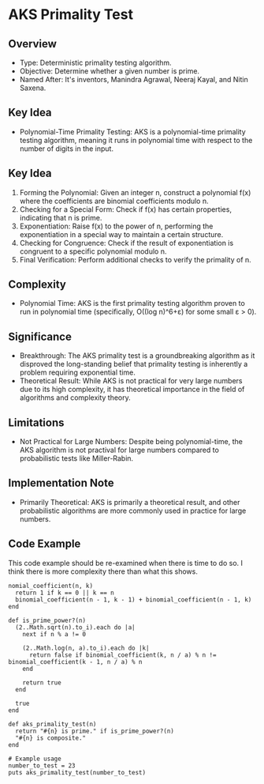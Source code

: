 # AKS Primality Test

## Overview
- Type: Deterministic primality testing algorithm.
- Objective: Determine whether a given number is prime.
- Named After: It's inventors, Manindra Agrawal, Neeraj Kayal, and Nitin Saxena.

## Key Idea
- Polynomial-Time Primality Testing: AKS is a polynomial-time primality testing algorithm,
  meaning it runs in polynomial time with respect to the number of digits in the input.

## Key Idea
1. Forming the Polynomial: Given an integer n, construct a polynomial f(x) where the
   coefficients are binomial coefficients modulo n.
2. Checking for a Special Form: Check if f(x) has certain properties, indicating
   that n is prime.
3. Exponentiation: Raise f(x) to the power of n, performing the exponentiation in a
   special way to maintain a certain structure.
4. Checking for Congruence: Check if the result of exponentiation is congruent to a
   specific polynomial modulo n.
5. Final Verification: Perform additional checks to verify the primality of n.

## Complexity
- Polynomial Time: AKS is the first primality testing algorithm proven to run in polynomial
  time (specifically, O((log n)^6+ε) for some small ε > 0).

## Significance
- Breakthrough: The AKS primality test is a groundbreaking algorithm as it disproved
  the long-standing belief that primality testing is inherently a problem requiring exponential
  time.
- Theoretical Result: While AKS is not practical for very large numbers due to its high
  complexity, it has theoretical importance in the field of algorithms and complexity theory.

## Limitations
- Not Practical for Large Numbers: Despite being polynomial-time, the AKS algorithm is not
  practival for large numbers compared to probabilistic tests like Miller-Rabin.

## Implementation Note
- Primarily Theoretical: AKS is primarily a theoretical result, and other probabilistic
  algorithms are more commonly used in practice for large numbers.

## Code Example
This code example should be re-examined when there is time to do so. I think there
is more complexity there than what this shows.
```
nomial_coefficient(n, k)
  return 1 if k == 0 || k == n
  binomial_coefficient(n - 1, k - 1) + binomial_coefficient(n - 1, k)
end

def is_prime_power?(n)
  (2..Math.sqrt(n).to_i).each do |a|
    next if n % a != 0

    (2..Math.log(n, a).to_i).each do |k|
      return false if binomial_coefficient(k, n / a) % n != binomial_coefficient(k - 1, n / a) % n
    end

    return true
  end

  true
end

def aks_primality_test(n)
  return "#{n} is prime." if is_prime_power?(n)
  "#{n} is composite."
end

# Example usage
number_to_test = 23
puts aks_primality_test(number_to_test)
```

